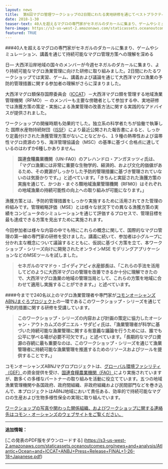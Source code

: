 ```yaml
---
layout: news
title:  第6回マグロ管理ワークショップの2日間にわたる実地研修を通じてベストプラクティスを西アフリカへ
date: 2018-1-30
teaser-text: 40人を超えるマグロの専門家がセネガルのダカールに集まり、ゲームやシミュレーション、講義を通じて持続可能なマグロ管理方策への理解を深める
hero-image: https://s3-us-west-2.amazonaws.com/staticassets.oceanoutcomes.org/news+and+analysis/hero+images/tuna-management-workshop-senegal.jpg
featured: TRUE
---
```

###40人を超えるマグロの専門家がセネガルのダカールに集まり、ゲームやシミュレーション、講義を通じて持続可能なマグロ管理方策への理解を深める

日― 大西洋沿岸地域の国々のメンバーが今週セネガルのダカールに集まり、より持続可能なマグロ漁業管理に向けた研修に取り組みました。2日間にわたるワークショップでは実習、ゲーム、講義および議論を通じて大西洋マグロ漁業の予防的管理措置に関する参加者の理解がさらに深まりました。

大西洋マグロ類保存国際委員会（<a href="http://www.iccat.es/en/" target="_blank">ICCAT</a>）－大西洋マグロ類を管理する地域漁業管理機関（RFMO）－ のメンバーも主要な傍聴者として参加する中、実地研修では漁獲方策の策定・実施による漁業管理の改善方法に関する実践的なアドバイスが提供されました。

ワークショップの開催時期も効果的でした。独立系の科学者たちが協働で執筆した 国際水産物持続財団（<a href="https://iss-foundation.org/" target="_blank">ISSF</a>）により最近公開された報告書によると、しっかり定義付けされた漁獲管理方策がないことなどから、１９種の熱帯性および温帯性マグロ資源のうち、海洋管理協議会（MSC）の基準に基づく合格点に達しているのはわずか6種しかありません。

>**国連食糧農業機関（UN-FAO）のアレハンドロ・アンガヌッツィ氏は、「マグロ漁業には非常に重要な生物学的、経済的、および文化的価値があるため、その資源がしっかりした予防的管理措置に基づき管理されていないのは気掛かりです。」と述べています。「きちんと実証された漁獲方策の実施を通じて、かつお・まぐろ類地域漁業管理機関（RFMO）はそれぞれの地域漁業の持続可能性の向上への取り組みが可能になります。」**

漁獲方策とは、予防的管理措置をしっかり実施するために活用されてきた管理の枠組みです。管理戦略評価（MSE）とは様々な状況下での異なる漁獲方策の実績をコンピュータのシミュレーションを通じて評価するプロセスで、管理目標を最も達成できる方策を見出すために実施されます。

今回参加者は様々な内容の中でも特にこれらの概念に関して、国際的なマグロ管理の第一線の専門家の研修を受けました。講義に続いて、参加者は小グループに分かれ主な概念について議論するとともに、仮説に基づく方策を立て、本ワークショップ・シリーズ向けに開発されたオンラインMSE モデリングアプリケーションなどのMSEツールを試しました。

>**セネガルのママドゥ・ゴイディアビィ水産部長は、「これらの手法を活用してどのように大西洋マグロの管理を改善できるか十分に理解できたので、大西洋マグロ漁業の地域の管理当局として、これらの方策を地域に合わせて適用し実施することができます。」と述べています。**

####今までで240名以上のマグロ漁業管理者や専門家が<a href="http://www.fao.org/in-action/commonoceans/" target="_blank">コモンオーシャンズABNJまぐろプロジェクト</a>の一環であるこのワークショップ・シリーズを通じて予防的措置に関する研修を受講しています。

>**このワークショップ・シリーズの内容および計画の策定に協力したオーシャン・アウトカムズのダニエル・サダビィ氏は、「漁業管理者が科学に基づいた持続可能な漁業管理に関する有意義な議論を行うためには、誰でも公平に学べる場が必要不可欠です。」と述べています。「長期的なマグロ資源の存続に最も重要なのは、このワークショップ・シリーズを通じて漁業管理者に持続可能な漁業管理を推進するためのリソースおよびツールを提供することです。」**

コモンオーシャンズABNJマグロプロジェクトは、<a href="https://www.thegef.org/" target="_blank">グローバル環境ファシリティ（GEF）</a>の資金提供を受け、<a href="http://www.fao.org/home/en/" target="_blank">国連食糧農業機関（FAO）</a>により実施されていますが、数多くの多様なパートナーの取り組みを活動に役立てています。五つの地域漁業管理機関や各国政府、政府間組織、非政府組織および民間部門などを巻き込んで、本プロジェクトはABNJ地域において責任ある、効率的で持続可能なマグロの生産および生物多様性保全の実現に取り組んでいます。

<a href="http://www.fao.org/in-action/commonoceans/news/en/" target="_blank">ワークショップの写真や関わった関係組織、およびワークショップに関する連絡先はコモン・オーシャンズのウェブサイトをご覧ください。</a>

----

**追加情報：**

[この発表のPDF版をダウンロードする] (https://s3-us-west-2.amazonaws.com/staticassets.oceanoutcomes.org/news+and+analysis/Atlantic+Ocean+and+ICCAT+ANBJ+Press+Release+FINAL+1-26-18+Japanese.pdf)

----
